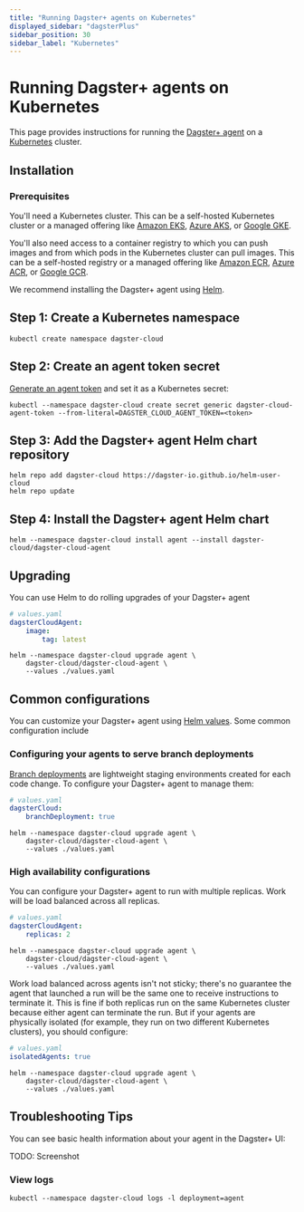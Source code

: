 ```yaml
---
title: "Running Dagster+ agents on Kubernetes"
displayed_sidebar: "dagsterPlus"
sidebar_position: 30
sidebar_label: "Kubernetes"
---
```


# Running Dagster+ agents on Kubernetes

This page provides instructions for running the [Dagster+ agent](dagster-plus/getting-started/whats-dagster-plus#Agents) on a [Kubernetes](https://kubernetes.io) cluster.

## Installation


### Prerequisites

You'll need a Kubernetes cluster. This can be a self-hosted Kubernetes cluster or a managed offering like [Amazon EKS](https://aws.amazon.com/eks/), [Azure AKS](https://azure.microsoft.com/en-us/products/kubernetes-service), or [Google GKE](https://cloud.google.com/kubernetes-engine).

You'll also need access to a container registry to which you can push images and from which pods in the Kubernetes cluster can pull images. This can be a self-hosted registry or a managed offering like [Amazon ECR](https://aws.amazon.com/ecr/), [Azure ACR](https://azure.microsoft.com/en-us/products/container-registry), or [Google GCR](https://cloud.google.com/artifact-registry).

We recommend installing the Dagster+ agent using [Helm](https://helm.sh).

## Step 1: Create a Kubernetes namespace

```shell
kubectl create namespace dagster-cloud
```

## Step 2: Create an agent token secret

[Generate an agent token](dagster-plus/deployment/tokens) and set it as a Kubernetes secret:

```shell
kubectl --namespace dagster-cloud create secret generic dagster-cloud-agent-token --from-literal=DAGSTER_CLOUD_AGENT_TOKEN=<token>
```

## Step 3: Add the Dagster+ agent Helm chart repository

```shell
helm repo add dagster-cloud https://dagster-io.github.io/helm-user-cloud
helm repo update
```

## Step 4: Install the Dagster+ agent Helm chart

```shell
helm --namespace dagster-cloud install agent --install dagster-cloud/dagster-cloud-agent
```

## Upgrading

You can use Helm to do rolling upgrades of your Dagster+ agent

```yaml
# values.yaml
dagsterCloudAgent:
    image:
        tag: latest
```

```shell
helm --namespace dagster-cloud upgrade agent \
    dagster-cloud/dagster-cloud-agent \
    --values ./values.yaml
```

## Common configurations

You can customize your Dagster+ agent using [Helm values](https://artifacthub.io/packages/helm/dagster-cloud/dagster-cloud-agent?modal=values). Some common configuration include

### Configuring your agents to serve branch deployments

[Branch deployments](dagster-plus/deployment/branch-deployments) are lightweight staging environments created for each code change. To configure your Dagster+ agent to manage them:

```yaml
# values.yaml
dagsterCloud:
    branchDeployment: true
```

```shell
helm --namespace dagster-cloud upgrade agent \
    dagster-cloud/dagster-cloud-agent \
    --values ./values.yaml
```

### High availability configurations

You can configure your Dagster+ agent to run with multiple replicas. Work will be load balanced across all replicas.

```yaml
# values.yaml
dagsterCloudAgent:
    replicas: 2
```

```shell
helm --namespace dagster-cloud upgrade agent \
    dagster-cloud/dagster-cloud-agent \
    --values ./values.yaml
```

Work load balanced across agents isn't not sticky; there's no guarantee the agent that launched a run will be the same one to receive instructions to terminate it. This is fine if both replicas run on the same Kubernetes cluster because either agent can terminate the run. But if your agents are physically isolated (for example, they run on two different Kubernetes clusters), you should configure:

```yaml
# values.yaml
isolatedAgents: true
```

```shell
helm --namespace dagster-cloud upgrade agent \
    dagster-cloud/dagster-cloud-agent \
    --values ./values.yaml
```

## Troubleshooting Tips

You can see basic health information about your agent in the Dagster+ UI:

TODO: Screenshot

### View logs

```shell
kubectl --namespace dagster-cloud logs -l deployment=agent
```
